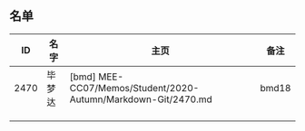 ## 名单

| ID   | 名字  | 主页 | 备注 |
| ---- | ---- | ---- | ---- |
|2470  |毕梦达|    [bmd] MEE-CC07/Memos/Student/2020-Autumn/Markdown-Git/2470.md  |bmd18|
|      |      |      |      |
|      |      |      |      |
|      |      |      |      |


